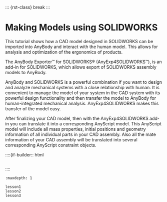 ::: {rst-class} break
:::

# Making Models using SOLIDWORKS

This tutorial shows how a CAD model designed in SOLIDWORKS can be
imported into AnyBody and interact with the human model. This allows for
analysis and optimization of the ergonomics of products.

The AnyBody Exporter™ for SOLIDWORKS® (AnyExp4SOLIDWORKS™), is an add-in for
SOLIDWORKS, which allows export of SOLIDWORKS assembly models to AnyBody.

AnyBody and SOLIDWORKS is a powerful combination if you want to design and
analyze mechanical systems with a close relationship with human. It is
convenient to manage the model of your system in the CAD system with its
powerful design functionality and then transfer the model to AnyBody for
human-integrated mechanical analysis. AnyExp4SOLIDWORKS makes this transfer of
the model easy.

After finalizing your CAD model, then with the AnyExp4SOLIDWORKS add-in
you can translate it into a corresponding AnyScript model. This
AnyScript model will include all mass properties, initial positions and
geometry information of all individual parts in your CAD assembly. Also
all the mate information of your CAD assembly will be translated into
several corresponding AnyScript constraint objects.

::::{if-builder:: html
```{rubric} Tutorial content
```
::::

```{toctree}
:maxdepth: 1

lesson1
lesson2
lesson3
```
